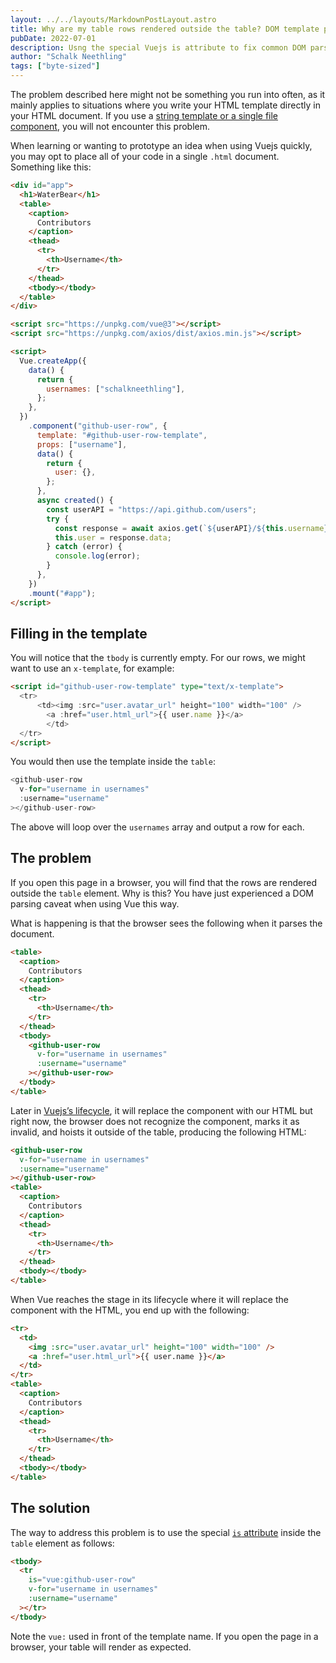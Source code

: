 ```yaml
---
layout: ../../layouts/MarkdownPostLayout.astro
title: Why are my table rows rendered outside the table? DOM template parsing caveats in Vuejs
pubDate: 2022-07-01
description: Usng the special Vuejs is attribute to fix common DOM parsing caveats.
author: "Schalk Neethling"
tags: ["byte-sized"]
---
```


The problem described here might not be something you run into often, as it mainly applies to situations where you write your HTML template directly in your HTML document. If you use a [string template or a single file component](https://vuejs.org/guide/essentials/component-basics.html#dom-template-parsing-caveats), you will not encounter this problem.

When learning or wanting to prototype an idea when using Vuejs quickly, you may opt to place all of your code in a single `.html` document. Something like this:

```html
<div id="app">
  <h1>WaterBear</h1>
  <table>
    <caption>
      Contributors
    </caption>
    <thead>
      <tr>
        <th>Username</th>
      </tr>
    </thead>
    <tbody></tbody>
  </table>
</div>

<script src="https://unpkg.com/vue@3"></script>
<script src="https://unpkg.com/axios/dist/axios.min.js"></script>

<script>
  Vue.createApp({
    data() {
      return {
        usernames: ["schalkneethling"],
      };
    },
  })
    .component("github-user-row", {
      template: "#github-user-row-template",
      props: ["username"],
      data() {
        return {
          user: {},
        };
      },
      async created() {
        const userAPI = "https://api.github.com/users";
        try {
          const response = await axios.get(`${userAPI}/${this.username}`);
          this.user = response.data;
        } catch (error) {
          console.log(error);
        }
      },
    })
    .mount("#app");
</script>
```

## Filling in the template

You will notice that the `tbody` is currently empty. For our rows, we might want to use an `x-template`, for example:

```html
<script id="github-user-row-template" type="text/x-template">
  <tr>
      <td><img :src="user.avatar_url" height="100" width="100" />
        <a :href="user.html_url">{{ user.name }}</a>
        </td>
  </tr>
</script>
```

You would then use the template inside the `table`:

```javascript
<github-user-row
  v-for="username in usernames"
  :username="username"
></github-user-row>
```

The above will loop over the `usernames` array and output a row for each.

## The problem

If you open this page in a browser, you will find that the rows are rendered outside the `table` element. Why is this? You have just experienced a DOM parsing caveat when using Vue this way.

What is happening is that the browser sees the following when it parses the document.

```html
<table>
  <caption>
    Contributors
  </caption>
  <thead>
    <tr>
      <th>Username</th>
    </tr>
  </thead>
  <tbody>
    <github-user-row
      v-for="username in usernames"
      :username="username"
    ></github-user-row>
  </tbody>
</table>
```

Later in [Vuejs’s lifecycle](https://vuejs.org/api/options-lifecycle.html#options-lifecycle), it will replace the component with our HTML but right now, the browser does not recognize the component, marks it as invalid, and hoists it outside of the table, producing the following HTML:

```html
<github-user-row
  v-for="username in usernames"
  :username="username"
></github-user-row>
<table>
  <caption>
    Contributors
  </caption>
  <thead>
    <tr>
      <th>Username</th>
    </tr>
  </thead>
  <tbody></tbody>
</table>
```

When Vue reaches the stage in its lifecycle where it will replace the component with the HTML, you end up with the following:

```html
<tr>
  <td>
    <img :src="user.avatar_url" height="100" width="100" />
    <a :href="user.html_url">{{ user.name }}</a>
  </td>
</tr>
<table>
  <caption>
    Contributors
  </caption>
  <thead>
    <tr>
      <th>Username</th>
    </tr>
  </thead>
  <tbody></tbody>
</table>
```

## The solution

The way to address this problem is to use the special [`is` attribute](https://vuejs.org/api/built-in-special-attributes.html#is) inside the `table` element as follows:

```html
<tbody>
  <tr
    is="vue:github-user-row"
    v-for="username in usernames"
    :username="username"
  ></tr>
</tbody>
```

Note the `vue:` used in front of the template name. If you open the page in a browser, your table will render as expected.
